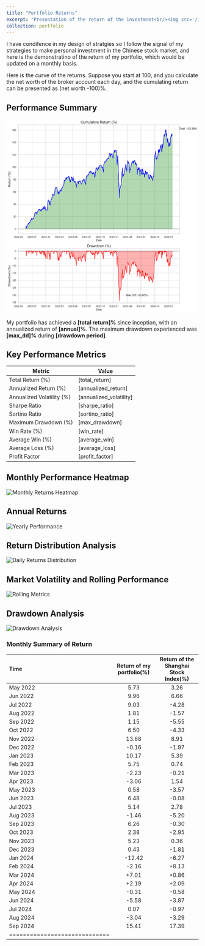 ```yaml
---
title: "Portfolio Returns"
excerpt: "Presentation of the return of the investmnet<br/><img src='/images/image.png'>"
collection: portfolio
---
```


I have condifence in my design of stratgies so I follow the signal of my strategies to make personal investment in the Chinese stock market, and here is the demonstratino of the return of my portfolio, which would be updated on a monthly basis.

Here is the curve of the returns. Suppose you start at 100, and you calculate the net worth of the broker account each day, and the cumulating return can be presented as (net worth -100)%.



## Performance Summary

![Cumulative Returns and Drawdowns](/images/cumulative_return_drawdown.png)

My portfolio has achieved a **[total return]%** since inception, with an annualized return of **[annual]%**. The maximum drawdown experienced was **[max_dd]%** during **[drawdown period]**.

## Key Performance Metrics

| Metric | Value |
|--------|-------|
| Total Return (%) | [total_return] |
| Annualized Return (%) | [annualized_return] |
| Annualized Volatility (%) | [annualized_volatility] |
| Sharpe Ratio | [sharpe_ratio] |
| Sortino Ratio | [sortino_ratio] |
| Maximum Drawdown (%) | [max_drawdown] |
| Win Rate (%) | [win_rate] |
| Average Win (%) | [average_win] |
| Average Loss (%) | [average_loss] |
| Profit Factor | [profit_factor] |

## Monthly Performance Heatmap

![Monthly Returns Heatmap](./portfolio_analysis/monthly_returns_heatmap.png)


## Annual Returns

![Yearly Performance](./portfolio_analysis/yearly_performance.png)


## Return Distribution Analysis

![Daily Returns Distribution](./portfolio_analysis/daily_returns_distribution.png)


## Market Volatility and Rolling Performance

![Rolling Metrics](./portfolio_analysis/rolling_metrics.png)


## Drawdown Analysis

![Drawdown Analysis](./portfolio_analysis/drawdown_analysis.png)



### Monthly Summary of Return

| Time | Return of my portfolio(%) | Return of the Shanghai Stock Index(%) |
|:--------|:-------:|:--------:|
| May 2022   | 5.73   | 3.26   |
| Jun 2022   | 9.96   | 6.66   |
| Jul 2022   | 9.03   | -4.28   |
| Aug 2022   | 1.81   | -1.57   |
| Sep 2022   | 1.15   | -5.55   |
| Oct 2022   | 6.50   | -4.33   |
| Nov 2022   | 13.68   | 8.91   |
| Dec 2022   | -0.16   | -1.97   |
| Jan 2023   | 10.17   | 5.39   |
| Feb 2023   | 5.75   | 0.74   |
| Mar 2023   | -2.23   | -0.21   |
| Apr 2023   | -3.06   | 1.54   |
| May 2023   | 0.58   | -3.57   |
| Jun 2023   | 6.48   | -0.08   |
| Jul 2023   | 5.14   | 2.78   |
| Aug 2023   | -1.46   | -5.20   |
| Sep 2023   | 6.26   | -0.30   |
| Oct 2023   | 2.38   | -2.95   |
| Nov 2023   | 5.23   | 0.36   |
| Dec 2023   | 0.43   | -1.81   |
| Jan 2024   | -12.42   | -6.27   |
| Feb 2024   | -2.16   | +8.13   |
| Mar 2024   | +7.01   | +0.86   |
| Apr 2024   | +2.19   | +2.09   |
| May 2024   | -0.31   | -0.58   |
| Jun 2024   | -5.58   | -3.87   |
| Jul 2024   | 0.07   | -0.97   |
| Aug 2024   | -3.04   | -3.29   |
| Sep 2024   | 15.41   | 17.39   |
|=============================|

